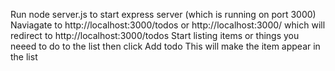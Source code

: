 Run node server.js to start express server (which is running on port 3000)
Naviagate to http://localhost:3000/todos or http://localhost:3000/ which will redirect to http://localhost:3000/todos
Start listing items or things you neeed to do to the list then click Add todo
This will make the item appear in the list
